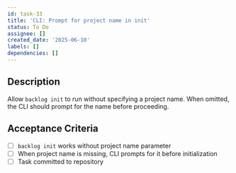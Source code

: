 ```yaml
---
id: task-33
title: 'CLI: Prompt for project name in init'
status: To Do
assignee: []
created_date: '2025-06-10'
labels: []
dependencies: []
---
```


## Description

Allow `backlog init` to run without specifying a project name. When omitted, the CLI should prompt for the name before proceeding.

## Acceptance Criteria
- [ ] `backlog init` works without project name parameter
- [ ] When project name is missing, CLI prompts for it before initialization
- [ ] Task committed to repository
